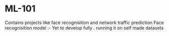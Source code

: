 # ML-101
Contains projects like face recognisition and network traffic prediction
Face recognisition model :- Yet to develop fully . running it on self made datasets
